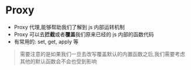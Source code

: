 # Proxy

-   Proxy 代理,能够帮助我们了解到 js 内部运转机制
-   Proxy 可以去**拦截**或者**覆盖**我们原来已经的 js 内部的函数代码
-   有常用的: set, get, apply 等

> 需要注意的是如果我们一旦去改写覆盖默认的内置函数之后,我们需要考虑其他的默认函数会不会也受到影响
